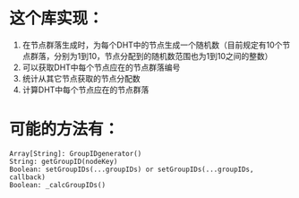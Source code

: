 # 这个库实现：

1. 在节点群落生成时，为每个DHT中的节点生成一个随机数（目前规定有10个节点群落，分别为1到10，节点分配到的随机数范围也为1到10之间的整数）
2. 可以获取DHT中每个节点应在的节点群落编号
3. 统计从其它节点获取的节点分配数
4. 计算DHT中每个节点应在的节点群落

# 可能的方法有：

```
Array[String]: GroupIDgenerator()
String: getGroupID(nodeKey)
Boolean: setGroupIDs(...groupIDs) or setGroupIDs(...groupIDs, callback)
Boolean: _calcGroupIDs()
```